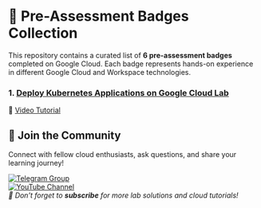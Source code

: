 #  🏅 Pre-Assessment Badges Collection  

This repository contains a curated list of **6 pre-assessment badges** completed on Google Cloud. Each badge represents hands-on experience in different Google Cloud and Workspace technologies.  

### 1. [Deploy Kubernetes Applications on Google Cloud Lab](https://www.cloudskillsboost.google/course_templates/663)  
🔗 [Video Tutorial ](https://www.cloudskillsboost.google/course_templates/663)  








## 🌟 Join the Community  
Connect with fellow cloud enthusiasts, ask questions, and share your learning journey!  

[![Telegram Group](https://img.shields.io/badge/Join_Telegram_Group-2CA5E0?style=for-the-badge&logo=telegram&logoColor=white)](https://t.me/+gBcgRTlZLyM4OGI1)  
[![YouTube Channel](https://img.shields.io/badge/Subscribe_to_YouTube-FF0000?style=for-the-badge&logo=youtube&logoColor=white)](https://www.youtube.com/@drabhishek.5460?sub_confirmation=1)  
*🔔 Don’t forget to **subscribe** for more lab solutions and cloud tutorials!*  
